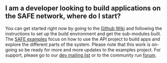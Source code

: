 ## I am a developer looking to build applications on the SAFE network, where do I start?

You can get started right now by going to the [Github Wiki](https://github.com/maidsafe/MaidSafe/wiki) and following the instructions to set up the build environment and get the sub-modules built. The [SAFE examples](http://maidsafe.net/maidsafe-examples/) focus on how to use the API project to build apps and explore the different parts of the system. Please note that this work is on-going so be ready for more and more updates to the examples project. For support, please go to our [dev mailing list](https://groups.google.com/forum/#!forum/maidsafe-development) or to the community run [forum](https://www.maidsafe.org/).
